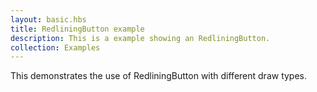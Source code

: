 ```yaml
---
layout: basic.hbs
title: RedliningButton example
description: This is a example showing an RedliningButton.
collection: Examples
---
```


This demonstrates the use of RedliningButton with different draw types.
